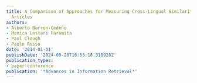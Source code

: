 ```yaml
---
title: A Comparison of Approaches for Measuring Cross-Lingual Similarity of Wikipedia
  Articles
authors:
- Alberto Barrón-Cedeño
- Monica Lestari Paramita
- Paul Clough
- Paolo Rosso
date: '2014-01-01'
publishDate: '2024-09-28T16:53:18.318928Z'
publication_types:
- paper-conference
publication: '*Advances in Information Retrieval*'
---
```

